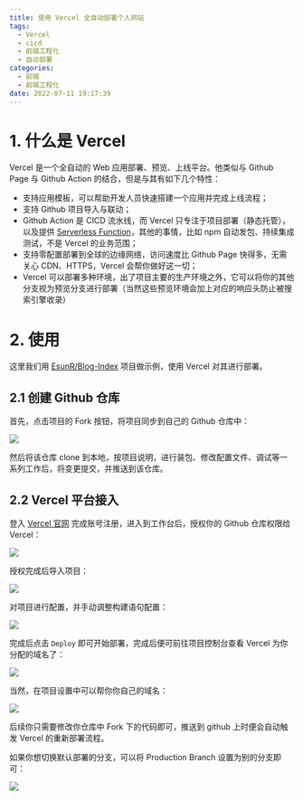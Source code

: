 ```yaml
---
title: 使用 Vercel 全自动部署个人网站
tags:
  - Vercel
  - cicd
  - 前端工程化
  - 自动部署
categories:
  - 前端
  - 前端工程化
date: 2022-07-11 19:17:39
---
```


# 1. 什么是 Vercel

Vercel 是一个全自动的 Web 应用部署、预览、上线平台。他类似与 Github Page 与 Github Action 的结合，但是与其有如下几个特性：

- 支持应用模板，可以帮助开发人员快速搭建一个应用并完成上线流程；
- 支持 Github 项目导入与联动；
- Github Action 是 CICD 流水线，而 Vercel 只专注于项目部署（静态托管），以及提供 [Serverless Function](https://vercel.com/docs/concepts/functions/serverless-functions)，其他的事情，比如 npm 自动发包、持续集成测试，不是 Vercel 的业务范围；
- 支持零配置部署到全球的边缘网络，访问速度比 Github Page 快得多，无需关心 CDN、HTTPS，Vercel 会帮你做好这一切；
- Vercel 可以部署多种环境，出了项目主要的生产环境之外，它可以将你的其他分支视为预览分支进行部署（当然这些预览环境会加上对应的响应头防止被搜索引擎收录）

# 2. 使用

这里我们用 [EsunR/Blog-Index](https://github.com/EsunR/Blog-Index) 项目做示例，使用 Vercel 对其进行部署。

## 2.1 创建 Github 仓库

首先，点击项目的 Fork 按钮，将项目同步到自己的 Github 仓库中：

![](https://s2.loli.net/2022/07/11/etzGPTsFjDpxwmK.png)

然后将该仓库 clone 到本地，按项目说明，进行装包、修改配置文件、调试等一系列工作后，将变更提交，并推送到该仓库。

## 2.2 Vercel 平台接入

登入 [Vercel 官网](https://vercel.com/login) 完成账号注册，进入到工作台后，授权你的 Github 仓库权限给 Vercel：

![](https://s2.loli.net/2022/07/11/VUmDLCS91YqFe3d.png)

授权完成后导入项目：

![](https://s2.loli.net/2022/07/11/A2NcE8XJiUbYfT3.png)

对项目进行配置，并手动调整构建语句配置：

![](https://s2.loli.net/2022/07/11/pJUD3hMkXmSBYFv.png)

完成后点击 `Deploy` 即可开始部署，完成后便可前往项目控制台查看 Vercel 为你分配的域名了：

![](https://s2.loli.net/2022/07/11/BW91HG3pF7lUCcL.png)

当然，在项目设置中可以帮你你自己的域名：

![](https://s2.loli.net/2022/07/11/HV2dbZUJtchgOK9.png)

后续你只需要修改你仓库中 Fork 下的代码即可，推送到 github 上时便会自动触发 Vercel 的重新部署流程。

如果你想切换默认部署的分支，可以将 Production Branch 设置为别的分支即可：

![](https://s2.loli.net/2022/07/11/DszltROMCBhI6bH.png)